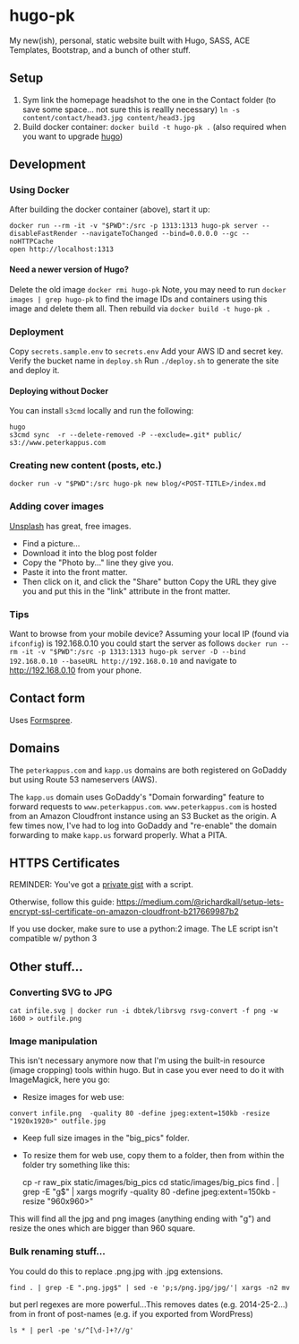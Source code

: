 # hugo-pk
My new(ish), personal, static website built with Hugo, SASS, ACE Templates, Bootstrap, and a bunch of other stuff.

## Setup
1) Sym link the homepage headshot to the one in the Contact folder (to save some space... not sure this is reallly necessary) `ln -s content/contact/head3.jpg content/head3.jpg`
2) Build docker container: `docker build -t hugo-pk .` (also required when you want to upgrade [hugo](http://gohugo.io)) 

## Development

### Using Docker
After building the docker container (above), start it up:
```
docker run --rm -it -v "$PWD":/src -p 1313:1313 hugo-pk server --disableFastRender --navigateToChanged --bind=0.0.0.0 --gc --noHTTPCache 
open http://localhost:1313
```

#### Need a newer version of Hugo?
Delete the old image `docker rmi hugo-pk`
Note, you may need to run `docker images | grep hugo-pk` to find the image IDs and containers using this image and delete them all.
Then rebuild via `docker build -t hugo-pk .`

### Deployment
Copy `secrets.sample.env` to `secrets.env`
Add your AWS ID and secret key.
Verify the bucket name in `deploy.sh`
Run `./deploy.sh` to generate the site and deploy it.

#### Deploying without Docker
You can install `s3cmd` locally and run the following:
```
hugo
s3cmd sync  -r --delete-removed -P --exclude=.git* public/ s3://www.peterkappus.com
```

### Creating new content (posts, etc.)
`docker run -v "$PWD":/src hugo-pk new blog/<POST-TITLE>/index.md`

### Adding cover images
[Unsplash](https://unsplash.com/) has great, free images.
- Find a picture...
- Download it into the blog post folder
- Copy the "Photo by..." line they give you.
- Paste it into the front matter.
- Then click on it, and click the "Share" button
Copy the URL they give you and put this in the "link" attribute in the front matter.

### Tips

Want to browse from your mobile device? Assuming your local IP (found via `ifconfig`) is 192.168.0.10 you could start the server as follows
`docker run --rm -it -v "$PWD":/src -p 1313:1313 hugo-pk server -D --bind 192.168.0.10 --baseURL http://192.168.0.10` and navigate to http://192.168.0.10 from your phone.


## Contact form
Uses [Formspree](https://formspree.io/).

## Domains
The `peterkappus.com` and `kapp.us` domains are both registered on GoDaddy but using Route 53 nameservers (AWS).

The `kapp.us` domain uses GoDaddy's "Domain forwarding" feature to forward requests to `www.peterkappus.com`. `www.peterkappus.com` is hosted from an Amazon Cloudfront instance using an S3 Bucket as the origin. A few times now, I've had to log into GoDaddy and "re-enable" the domain forwarding to make `kapp.us` forward properly. What a PITA.


## HTTPS Certificates
REMINDER: You've got a [private gist](https://gist.github.com/peterkappus) with a script.

Otherwise, follow this guide:
https://medium.com/@richardkall/setup-lets-encrypt-ssl-certificate-on-amazon-cloudfront-b217669987b2

If you use docker, make sure to use a python:2 image. The LE script isn't compatible w/ python 3

## Other stuff...
### Converting SVG to JPG
`cat infile.svg | docker run -i dbtek/librsvg rsvg-convert -f png -w 1600 > outfile.png`

### Image manipulation
This isn't necessary anymore now that I'm using the built-in resource (image cropping) tools within hugo. But in case you ever need to do it with ImageMagick, here you go:

- Resize images for web use:
```
convert infile.png  -quality 80 -define jpeg:extent=150kb -resize "1920x1920>" outfile.jpg
```

- Keep full size images in the "big_pics" folder.
- To resize them for web use, copy them to a folder, then from within the folder try something like this:


    cp -r raw_pix static/images/big_pics
    cd static/images/big_pics
    find . | grep -E "g$" | xargs mogrify -quality 80 -define jpeg:extent=150kb -resize "960x960>"

This will find all the jpg and png images (anything ending with "g") and resize the ones which are bigger than 960 square.

### Bulk renaming stuff...
You could do this to replace .png.jpg with .jpg extensions.

    find . | grep -E ".png.jpg$" | sed -e 'p;s/png.jpg/jpg/'| xargs -n2 mv

but perl regexes are more powerful...This removes dates (e.g. 2014-25-2...) from in front of post-names (e.g. if you exported from WordPress)

    ls * | perl -pe 's/^[\d-]+?//g'
